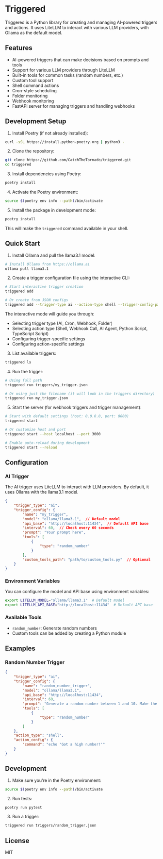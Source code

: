 # Triggered

Triggered is a Python library for creating and managing AI-powered triggers and actions. It uses LiteLLM to interact with various LLM providers, with Ollama as the default model.

## Features

- AI-powered triggers that can make decisions based on prompts and tools
- Support for various LLM providers through LiteLLM
- Built-in tools for common tasks (random numbers, etc.)
- Custom tool support
- Shell command actions
- Cron-style scheduling
- Folder monitoring
- Webhook monitoring
- FastAPI server for managing triggers and handling webhooks

## Development Setup

1. Install Poetry (if not already installed):
```bash
curl -sSL https://install.python-poetry.org | python3 -
```

2. Clone the repository:
```bash
git clone https://github.com/CatchTheTornado/triggered.git
cd triggered
```

3. Install dependencies using Poetry:
```bash
poetry install
```

4. Activate the Poetry environment:
```bash
source $(poetry env info --path)/bin/activate
```

5. Install the package in development mode:
```bash
poetry install
```

This will make the `triggered` command available in your shell.

## Quick Start

1. Install Ollama and pull the llama3.1 model:
```bash
# Install Ollama from https://ollama.ai
ollama pull llama3.1
```

2. Create a trigger configuration file using the interactive CLI:
```bash
# Start interactive trigger creation
triggered add

# Or create from JSON configs
triggered add --trigger-type ai --action-type shell --trigger-config-path trigger.json --action-config-path action.json
```

The interactive mode will guide you through:
- Selecting trigger type (AI, Cron, Webhook, Folder)
- Selecting action type (Shell, Webhook Call, AI Agent, Python Script, TypeScript Script)
- Configuring trigger-specific settings
- Configuring action-specific settings

3. List available triggers:
```bash
triggered ls
```

4. Run the trigger:
```bash
# Using full path
triggered run triggers/my_trigger.json

# Or using just the filename (it will look in the triggers directory)
triggered run my_trigger.json
```

5. Start the server (for webhook triggers and trigger management):
```bash
# Start with default settings (host: 0.0.0.0, port: 8000)
triggered start

# Or customize host and port
triggered start --host localhost --port 3000

# Enable auto-reload during development
triggered start --reload
```

## Configuration

### AI Trigger

The AI trigger uses LiteLLM to interact with LLM providers. By default, it uses Ollama with the llama3.1 model.

```json
{
    "trigger_type": "ai",
    "trigger_config": {
        "name": "my_trigger",
        "model": "ollama/llama3.1",  // Default model
        "api_base": "http://localhost:11434",  // Default API base
        "interval": 60,  // Check every 60 seconds
        "prompt": "Your prompt here",
        "tools": [
            {
                "type": "random_number"
            }
        ],
        "custom_tools_path": "path/to/custom_tools.py"  // Optional
    }
}
```

### Environment Variables

You can configure the model and API base using environment variables:

```bash
export LITELLM_MODEL="ollama/llama3.1"  # Default model
export LITELLM_API_BASE="http://localhost:11434"  # Default API base
```

### Available Tools

- `random_number`: Generate random numbers
- Custom tools can be added by creating a Python module

## Examples

### Random Number Trigger

```json
{
    "trigger_type": "ai",
    "trigger_config": {
        "name": "random_number_trigger",
        "model": "ollama/llama3.1",
        "api_base": "http://localhost:11434",
        "interval": 60,
        "prompt": "Generate a random number between 1 and 10. Make the decision based on the number - if >=5 then trigger otherwise don't trigger",
        "tools": [
            {
                "type": "random_number"
            }
        ]
    },
    "action_type": "shell",
    "action_config": {
        "command": "echo 'Got a high number!'"
    }
}
```

## Development

1. Make sure you're in the Poetry environment:
```bash
source $(poetry env info --path)/bin/activate
```

2. Run tests:
```bash
poetry run pytest
```

3. Run a trigger:
```bash
triggered run triggers/random_trigger.json
```

## License

MIT 